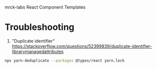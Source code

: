 mrck-labs React Component Templates


# Troubleshooting

1. "Duplicate identifier"
   https://stackoverflow.com/questions/52399839/duplicate-identifier-librarymanagedattributes

```bash
npx yarn-deduplicate --packages @types/react yarn.lock
```